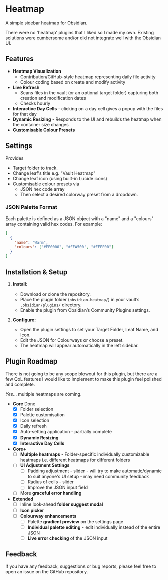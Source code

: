 # Heatmap

A simple sidebar heatmap for Obsidian.

There were no 'heatmap' plugins that I liked so I made my own. Existing solutions were cumbersome and/or did not integrate well with the Obsidian UI.

## Features
- **Heatmap Visualization**
	- Contribution/GitHub-style heatmap representing daily file activity
	- Colour coding based on create and modify activity
- **Live Refresh** 
	- Scans files in the vault (or an optional target folder) capturing both creation and modification dates
	- Checks hourly
- **Interactive Day Cells** - clicking on a day cell gives a popup with the files for that day
- **Dynamic Resizing** - Responds to the UI and rebuilds the heatmap when the container size changes 
- **Customisable Colour Presets**

## Settings

 Provides
- Target folder to track.
- Change leaf's title e.g. "Vault Heatmap"
- Change leaf icon (using built-in Lucide icons)
- Customisable colour presets via 
	- JSON hex code array
	- Then select a desired colorway preset from a dropdown.

### JSON Palette Format

Each palette is defined as a JSON object with a "name" and a "colours" array containing valid hex codes. For example:

```json
[
  {
    "name": "Warm",
    "colours": ["#FF0000", "#FFA500", "#FFFF00"]
  }
]
```

## Installation & Setup

1. **Install:**  
   - Download or clone the repository.
   - Place the plugin folder (`obsidian-heatmap/`) in your vault’s `.obsidian/plugins/` directory.
   - Enable the plugin from Obsidian’s Community Plugins settings.

2. **Configure:**  
   - Open the plugin settings to set your Target Folder, Leaf Name, and Icon.
   - Edit the JSON for Colourways or choose a preset.
   - The heatmap will appear automatically in the left sidebar.


## Plugin Roadmap

There is not going to be any scope blowout for this plugin, but there are a few QoL features I would like to implement to make this plugin feel polished and complete. 

*Yes*... multiple heatmaps are coming.

- ~~**Core**~~ Done 
	- [x] Folder selection
	- [x] Palette customisation
	- [x] Icon selection
	- [x] Daily refresh
	- [x] Auto-setting application - partially complete
  - [x] **Dynamic Resizing**
  - [x] **Interactive Day Cells**
- **Core+**
	- [ ] **Multiple heatmaps** - Folder-specific individually customizable heatmaps i.e. different heatmaps for different folders
	- [ ]  **UI Adjustment Settings**
		- [ ] Padding adjustment - slider - will try to make automatic/dynamic to suit anyone's UI setup - may need community feedback
		- [ ] Radius of cells - slider
		- [ ] Improve the JSON input field
	- [ ] More **graceful error handling**
- **Extended**
	- [ ] Inline look-ahead **folder suggest modal**
	- [ ] **Icon picker**
	- [ ] **Colourway enhancements**
		- [ ] Palette **gradient preview** on the settings page
		- [ ] **Individual palette editing** - edit individually instead of the entire JSON
		- [ ] **Live error checking** of the JSON input

## Feedback

If you have any feedback, suggestions or bug reports, please feel free to open an issue on the GitHub repository. 